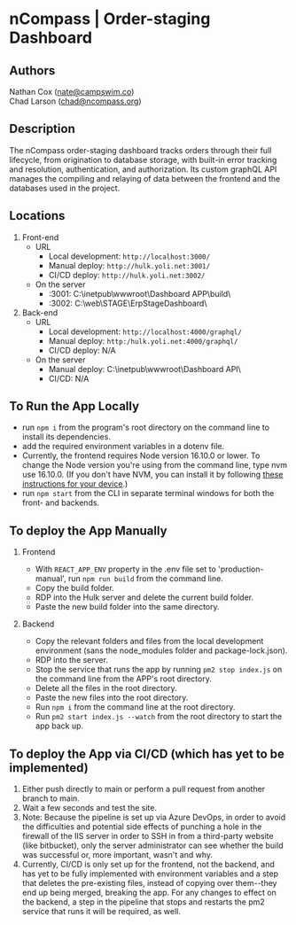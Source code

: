 # nCompass | Order-staging Dashboard

## Authors

Nathan Cox (<nate@campswim.co>)  
Chad Larson (<chad@ncompass.org>)

## Description

The nCompass order-staging dashboard tracks orders through their full lifecycle, from origination to database storage, with built-in error tracking and resolution, authentication, and authorization. Its custom graphQL API manages the compiling and relaying of data between the frontend and the databases used in the project.

## Locations

1. Front-end
    - URL
      - Local development: `http://localhost:3000/`
      - Manual deploy: `http://hulk.yoli.net:3001/`
      - CI/CD deploy: `http://hulk.yoli.net:3002/`
    - On the server
      - :3001: C:\inetpub\wwwroot\Dashboard APP\build\
      - :3002: C:\web\STAGE\ErpStageDashboard\
2. Back-end
    - URL
      - Local development: `http://localhost:4000/graphql/`
      - Manual deploy: `http:/hulk.yoli.net:4000/graphql/`
      - CI/CD deploy: N/A
    - On the server
      - Manual deploy: C:\inetpub\wwwroot\Dashboard API\
      - CI/CD: N/A

## To Run the App Locally

- run `npm i` from the program's root directory on the command line to install its dependencies.
- add the required environment variables in a dotenv file.
- Currently, the frontend requires Node version 16.10.0 or lower. To change the Node version you're using from the command line, type nvm use 16.10.0. (If you don't have NVM, you can install it by following [these instructions for your device](https://www.freecodecamp.org/news/node-version-manager-nvm-install-guide/).)
- run `npm start` from the CLI in separate terminal windows for both the front- and backends.

## To deploy the App Manually

1. Frontend
  
    - With `REACT_APP_ENV` property in the .env file set to 'production-manual', run `npm run build` from the command line.
    - Copy the build folder.
    - RDP into the Hulk server and delete the current build folder.
    - Paste the new build folder into the same directory.

2. Backend

    - Copy the relevant folders and files from the local development environment (sans the node_modules folder and package-lock.json).
    - RDP into the server.
    - Stop the service that runs the app by running `pm2 stop index.js` on the command line from the APP's root directory.
    - Delete all the files in the root directory.
    - Paste the new files into the root directory.
    - Run `npm i` from the command line at the root directory.
    - Run `pm2 start index.js --watch` from the root directory to start the app back up.

## To deploy the App via CI/CD (which has yet to be implemented)

1. Either push directly to main or perform a pull request from another branch to main.
2. Wait a few seconds and test the site.
3. Note: Because the pipeline is set up via Azure DevOps, in order to avoid the difficulties and potential side effects of punching a hole in the firewall of the IIS server in order to SSH in from a third-party website (like bitbucket), only the server administrator can see whether the build was successful or, more important, wasn't and why.
4. Currently, CI/CD is only set up for the frontend, not the backend, and has yet to be fully implemented with environment variables and a step that deletes the pre-existing files, instead of copying over them--they end up being merged, breaking the app. For any changes to effect on the backend, a step in the pipeline that stops and restarts the pm2 service that runs it will be required, as well.
